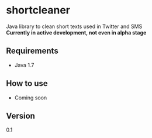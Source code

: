 shortcleaner
============

Java library to clean short texts used in Twitter and SMS<br>
<b>Currently in active development, not even in alpha stage</b>
## Requirements ##
* Java 1.7

## How to use ##

* Coming soon

## Version ##
0.1
